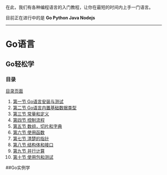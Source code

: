 在此，我们有各种编程语言的入门教程，让你在最短的时间内上手一门语言。

目前正在进行中的是 **Go Python Java Nodejs**

----------

# Go语言
## Go轻松学
### 目录
   
[目录页面][11]

 1. [ 第一节 Go语言安装与测试][1]
 2. [第二节 Go语言内置基础数据类型][2]
 3. [第三节 常量和定义][3]
 4. [第四节 控制流程][4]
 5. [第五节 数组，切片和字典][5]
 6. [第六节 使用函数][6]
 7. [第七节 清楚的指针][7]
 8. [第八节 结构体和接口][8]
 9. [第九节 并行计算][9]
 10. [第十节 使用包和测试][10]

##Go实例学


  [1]: https://github.com/itfan/TechDoc/blob/master/Go%E8%BD%BB%E6%9D%BE%E5%AD%A6/go_tutorial_1_how_to_install_go.md
  [2]: https://github.com/itfan/TechDoc/blob/master/Go%E8%BD%BB%E6%9D%BE%E5%AD%A6/go_tutorial_2_data_type.md
  [3]: https://github.com/itfan/TechDoc/blob/master/Go%E8%BD%BB%E6%9D%BE%E5%AD%A6/go_tutorial_3_variable.md
  [4]:
https://github.com/itfan/TechDoc/blob/master/Go%E8%BD%BB%E6%9D%BE%E5%AD%A6/go_tutorial_4_control_structure.md
 [5]:
https://github.com/itfan/TechDoc/blob/master/Go%E8%BD%BB%E6%9D%BE%E5%AD%A6/go_tutorial_5_array_slice_map.md
 [6]:
https://github.com/itfan/TechDoc/blob/master/Go%E8%BD%BB%E6%9D%BE%E5%AD%A6/go_tutorial_6_func.md
 [7]:
https://github.com/itfan/TechDoc/blob/master/Go%E8%BD%BB%E6%9D%BE%E5%AD%A6/go_tutorial_7_pointer.md
 [8]:
https://github.com/itfan/TechDoc/blob/master/Go%E8%BD%BB%E6%9D%BE%E5%AD%A6/go_tutorial_8_struct_interface.md
 [9]:
https://github.com/itfan/TechDoc/blob/master/Go%E8%BD%BB%E6%9D%BE%E5%AD%A6/go_tutorial_9_parallel_compute.md
 [10]:
https://github.com/itfan/TechDoc/blob/master/Go%E8%BD%BB%E6%9D%BE%E5%AD%A6/go_tutorial_10_use_package_test.md
  [11]: https://github.com/itfan/TechDoc/blob/master/Go%E8%BD%BB%E6%9D%BE%E5%AD%A6/go_tutorial_0_what_to_learn.md
